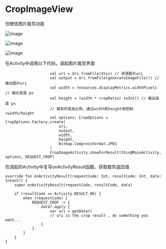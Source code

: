 # CropImageView
仿微信图片裁剪功能

![image](https://github.com/liaohailong190/CropImageView/blob/master/app/src/main/assets/shot1.gif)

![image](https://github.com/liaohailong190/CropImageView/blob/master/app/src/main/assets/gif1.gif)

![image](https://github.com/liaohailong190/CropImageView/blob/master/app/src/main/assets/gif2.gif)

在Activity中调用以下代码，调起图片裁剪界面

                        val uri = Uri.fromFile(this) // 资源图片uri
                        val output = Uri.fromFile(generateImageFile()) // 输出图片uri
                        val width = resources.displayMetrics.widthPixels // 输出宽度 px
                        val height = (width * cropRatio).toInt() // 输出高度 px
                        // 裁剪的宽高比例，通过width和height来控制->width/height
                        val options: CropOptions = CropOptions.Factory.create(
                            uri,
                            output,
                            width,
                            height,
                            Bitmap.CompressFormat.JPEG
                        )
                        CropImageActivity.showForResult(this@MainActivity, options, REQUEST_CROP)
                        
在调起的Activitiy中复写onActivityResult函数，获取裁剪返回值

    override fun onActivityResult(requestCode: Int, resultCode: Int, data: Intent?) {
        super.onActivityResult(requestCode, resultCode, data)

        if (resultCode == Activity.RESULT_OK) {
            when (requestCode) {
                REQUEST_CROP -> {
                    data?.apply {
                        var uri = getData()
                        // uri is the crop result , do something you want...
                    }
                }
            }
        }
    }
